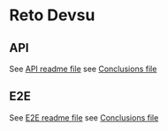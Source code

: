 # Reto Devsu

## API

See [API readme file](API-automation/README.md)
see [Conclusions file](API-automation/CONCLUSIONS.md)

## E2E

See [E2E readme file](E2E-automation/README.md)
see [Conclusions file](E2E-automation/CONCLUSIONS.md)
